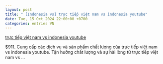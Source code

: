 ```yaml
---
layout: post
title: " [Indonesia vs] trực tiếp việt nam vs indonesia youtube"
date: Tue, 15 Oct 2024 22:00:00 +0700
categories: entries VN
---
```

[trực tiếp việt nam vs indonesia youtube](https://www.bienphong.com.vn/tr%E1%BB%B1c%20ti%E1%BA%BFp%20vi%E1%BB%87t%20nam%20vs%20indonesia%20youtube.phtml)

$911. Cung cấp các dịch vụ và sản phẩm chất lượng của trực tiếp việt nam vs indonesia youtube. Tận hưởng chất lượng và sự hài lòng từ trực tiếp việt nam vs ...

